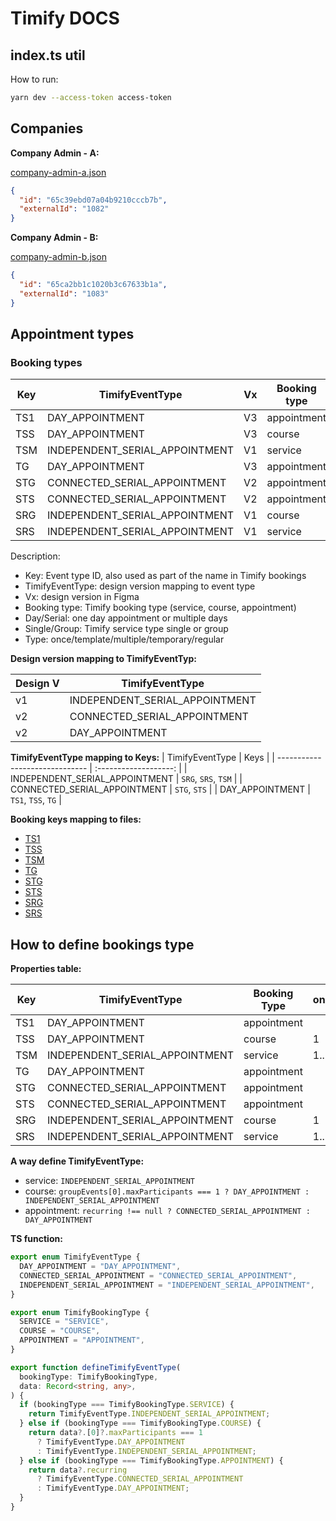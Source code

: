 # Timify DOCS

## index.ts util

How to run:

```sh
yarn dev --access-token access-token
```

## Companies

**Company Admin - A:**

[company-admin-a.json](./companies/company-admin-a.json)

```json
{
  "id": "65c39ebd07a04b9210cccb7b",
  "externalId": "1082"
}
```

**Company Admin - B:**

[company-admin-b.json](./companies/company-admin-b.json)

```json
{
  "id": "65ca2bb1c1020b3c67633b1a",
  "externalId": "1083"
}
```

## Appointment types

### Booking types

| Key | TimifyEventType                | Vx  | Booking type | Day/Serial | Single/Group | Type      |
| --- | ------------------------------ | --- | ------------ | ---------- | ------------ | --------- |
| TS1 | DAY_APPOINTMENT                | V3  | appointment  | day        | single       | once      |
| TSS | DAY_APPOINTMENT                | V3  | course       | day        | single       | template  |
| TSM | INDEPENDENT_SERIAL_APPOINTMENT | V1  | service      | day        | single       | multiple  |
| TG  | DAY_APPOINTMENT                | V3  | appointment  | day        | group        |           |
| STG | CONNECTED_SERIAL_APPOINTMENT   | V2  | appointment  | serial     | group        | temporary |
| STS | CONNECTED_SERIAL_APPOINTMENT   | V2  | appointment  | serial     | single       | temporary |
| SRG | INDEPENDENT_SERIAL_APPOINTMENT | V1  | course       | serial     | group        | regular   |
| SRS | INDEPENDENT_SERIAL_APPOINTMENT | V1  | service      | serial     | single       | regular   |

Description:

- Key: Event type ID, also used as part of the name in Timify bookings
- TimifyEventType: design version mapping to event type
- Vx: design version in Figma
- Booking type: Timify booking type (service, course, appointment)
- Day/Serial: one day appointment or multiple days
- Single/Group: Timify service type single or group
- Type: once/template/multiple/temporary/regular

**Design version mapping to TimifyEventTyp:**

| Design V | TimifyEventType                |
| -------- | ------------------------------ |
| v1       | INDEPENDENT_SERIAL_APPOINTMENT |
| v2       | CONNECTED_SERIAL_APPOINTMENT   |
| v2       | DAY_APPOINTMENT                |

**TimifyEventType mapping to Keys:**
| TimifyEventType | Keys |
| ------------------------------ | :-------------------: |
| INDEPENDENT_SERIAL_APPOINTMENT | `SRG`, `SRS`, `TSM` |
| CONNECTED_SERIAL_APPOINTMENT | `STG`, `STS` |
| DAY_APPOINTMENT | `TS1`, `TSS`, `TG` |

**Booking keys mapping to files:**

- [TS1](./data/Company%20Admin%20-%20A/bookings/appointments/6601c37248e397683a4d4b73%20-%20TS1%20Gruppenbuchung%201%20TN%20einmalig%20exklusives%20VIP%20Coaching%20im%20Februar.json)
- [TSS](./data/Company%20Admin%20-%20A/bookings/courses/6601ca648975bf54679e9a48%20-%20TSS%20Gruppenleistung%20Tages-Termin%201TN%20-%20Meet%20the%20boss.json)
- [TSM](./data/Company%20Admin%20-%20A/bookings/services/65fc2c633d7c1e6ce4c235bf%20-%20TSM%20Leistung%20Regulär%20Einzeln%20-%20Betriebsarzt.json)
- [TG](./data/Company%20Admin%20-%20A/bookings/appointments/6601c29d9343f0d8360dbe8a%20-%20TG%20Gruppenbuchung%20mehrere%20TN%20einmalig%20Tagesseminar%20für%20Führungskräfte.json)
- [STG](./data/Company%20Admin%20-%20A//bookings/appointments/6601c20a5cdab7a34f9498dd%20-%20STG%20Gruppenbuchung%20mehrere%20TN%20Serientermin%20temporär%20-%20Rückenfit%203-Wochen-Kurs.json)
- [STS](./data/Company%20Admin%20-%20A/bookings/appointments/6601c24c8b7cc5562cb44940%20-%20STS%20Gruppenbuchung%201%20TN%20Serientermin%20BEM%206%20Wochen%20Coaching%20Programm.json)
- [SRG](./data/Company%20Admin%20-%20A/bookings/courses/65fc2c96be304f3b4dc9d278%20-%20SRG%20Gruppenleistung%20Serientermin%20mehrere%20TN%20+%20getrennt%20-%20Bewegte%20Pause.json)
- [SRS](./data/Company%20Admin%20-%20A/bookings/services/6601c9c7e6cc7b523a0a8056%20-%20SRS%20Leistung%20Serientermin%201TN%20-%20exkl.%20VIP%20Coaching.json)

## How to define bookings type

**Properties table:**

| Key | TimifyEventType                | Booking Type | onDays | slots | recurring | groupEvents | bookings | course  | isCourse | service | maxParticipants |
| --- | ------------------------------ | ------------ | ------ | ----- | --------- | ----------- | -------- | ------- | -------- | ------- | --------------- |
| TS1 | DAY_APPOINTMENT                | appointment  |        |       | null      | null        | 1        |         | true     | null    | 1               |
| TSS | DAY_APPOINTMENT                | course       | 1      | 1     |           | 1           |          | != null |          |         | 1               |
| TSM | INDEPENDENT_SERIAL_APPOINTMENT | service      | 1...x  | 1...x |           |             |          |         |          | != null |                 |
| TG  | DAY_APPOINTMENT                | appointment  |        |       | null      |             | 1        |         | true     | null    | 14              |
| STG | CONNECTED_SERIAL_APPOINTMENT   | appointment  |        |       | != null   |             | 1...x    |         | true     | null    | 15              |
| STS | CONNECTED_SERIAL_APPOINTMENT   | appointment  |        |       | != null   |             | 1...x    |         | true     | null    | 1               |
| SRG | INDEPENDENT_SERIAL_APPOINTMENT | course       | 1      | 1     |           | 1           |          | != null |          |         | 15              |
| SRS | INDEPENDENT_SERIAL_APPOINTMENT | service      | 1...x  | 1...x |           |             |          |         |          | != null |                 |

**A way define TimifyEventType:**

- service: `INDEPENDENT_SERIAL_APPOINTMENT`
- course: `groupEvents[0].maxParticipants === 1 ? DAY_APPOINTMENT : INDEPENDENT_SERIAL_APPOINTMENT`
- appointment: `recurring !== null ? CONNECTED_SERIAL_APPOINTMENT : DAY_APPOINTMENT`

**TS function:**

```ts
export enum TimifyEventType {
  DAY_APPOINTMENT = "DAY_APPOINTMENT",
  CONNECTED_SERIAL_APPOINTMENT = "CONNECTED_SERIAL_APPOINTMENT",
  INDEPENDENT_SERIAL_APPOINTMENT = "INDEPENDENT_SERIAL_APPOINTMENT",
}

export enum TimifyBookingType {
  SERVICE = "SERVICE",
  COURSE = "COURSE",
  APPOINTMENT = "APPOINTMENT",
}

export function defineTimifyEventType(
  bookingType: TimifyBookingType,
  data: Record<string, any>,
) {
  if (bookingType === TimifyBookingType.SERVICE) {
    return TimifyEventType.INDEPENDENT_SERIAL_APPOINTMENT;
  } else if (bookingType === TimifyBookingType.COURSE) {
    return data?.[0]?.maxParticipants === 1
      ? TimifyEventType.DAY_APPOINTMENT
      : TimifyEventType.INDEPENDENT_SERIAL_APPOINTMENT;
  } else if (bookingType === TimifyBookingType.APPOINTMENT) {
    return data?.recurring
      ? TimifyEventType.CONNECTED_SERIAL_APPOINTMENT
      : TimifyEventType.DAY_APPOINTMENT;
  }
}
```

